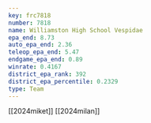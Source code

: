 ```yaml
---
key: frc7818
number: 7818
name: Williamston High School Vespidae
epa_end: 8.73
auto_epa_end: 2.36
teleop_epa_end: 5.47
endgame_epa_end: 0.89
winrate: 0.4167
district_epa_rank: 392
district_epa_percentile: 0.2329
type: Team
---
```

[[2024miket]]
[[2024milan]]
